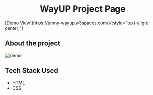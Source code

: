 <h1 align="center">WayUP Project Page</h1>
[Demo View](https://tanny-wayup.w3spaces.com/){:style="text-align: center;"}

## About the project
![demo](https://user-images.githubusercontent.com/74369814/229310749-0b2a586d-09c6-4a6c-9127-3b4c7283fec2.png)

## Tech Stack Used
- HTML
- CSS

